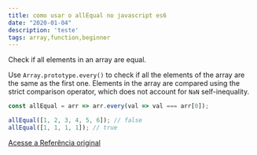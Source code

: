 ```yaml
---
title: como usar o allEqual no javascript es6
date: "2020-01-04"
description: 'teste'
tags: array,function,beginner
---
```


Check if all elements in an array are equal.

Use `Array.prototype.every()` to check if all the elements of the array are the same as the first one.
Elements in the array are compared using the strict comparison operator, which does not account for `NaN` self-inequality.

```js
const allEqual = arr => arr.every(val => val === arr[0]);
```

```js
allEqual([1, 2, 3, 4, 5, 6]); // false
allEqual([1, 1, 1, 1]); // true
```


[Acesse a Referência original](http://github.com/30-seconds/)
